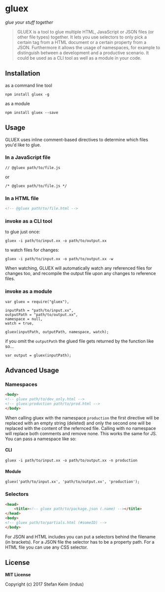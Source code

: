 # gluex
*glue your stuff together*

> GLUEX is a tool to glue multiple HTML, JavaScript or JSON files (or other file types) together. It lets you use selectors to only pick a certain tag from a HTML document or a certain property from a JSON. Furthermore it allows the usage of namespaces, for example to distinguish between a development and a productive scenario. It could be used as a CLI tool as well as a module in your code.

## Installation
as a command line tool

```
npm install gluex -g
```

as a module

```
npm install gluex --save
```

## Usage

GLUEX uses inline comment-based directives to determine which files you'd like to glue.

### In a JavaScript file
``` JS
// @gluex path/to/file.js
```
or 
``` JS
/* @gluex path/to/file.js */
```

### In a HTML file
``` HTML
<!-- @gluex path/to/file.html -->
```

### invoke as a CLI tool

to glue just once:

	gluex -i path/to/input.xx -o path/to/output.xx

to watch files for changes:

	gluex -i path/to/input.xx -o path/to/output.xx -w

When watching, GLUEX will automatically watch any referenced files for changes too, and recompile the output file upon any changes to reference files.

### invoke as a module

``` JS 
var gluex = require("gluex"),

inputPath = "path/to/input.xx",
outputPath = "path/to/output.xx",
namespace = null,
watch = true,

gluex(inputPath, outputPath, namespace, watch);
```
    
if you omit the `outputPath` the glued file gets returned by the function like so...
``` JS 
var output = gluex(inputPath);
```

## Advanced Usage
### Namespaces

``` HTML
<body>
<!-- gluex path/to/dev_only.html -->
<!-- gluex:production path/to/prod.html -->
</body>
```

When calling gluex with the namespace `production` the first directive will be replaced with an empty string (deleted) and only the second one will be replaced with the content of the refernced file. Calling with no namespace will replace both comments and remove none. This works the same for JS. You can pass a namespace like so:

#### CLI
    gluex -i path/to/input.xx -o path/to/output.xx -n production

#### Module
``` JS
gluex('path/to/input.xx', 'path/to/output.xx', 'production');
```

### Selectors
``` HTML
<head>
    <title><!-- gluex path/to/package.json (.name) --></title>
</head>
<body>
<!-- gluex path/to/partials.html (#someID) -->
</body>
```

For JSON and HTML includes you can put a selectors behind the filename (in brackets). For a JSON file the selector has to be a property path. For a HTML file you can use any CSS selector. 

## License
**MIT License**

Copyright (c) 2017 Stefan Keim (indus)
